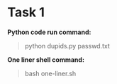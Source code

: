 <h1>Task 1</h1>

<b>Python code run command:</b>
> python dupids.py passwd.txt

<b>One liner shell command:</b>
> bash one-liner.sh